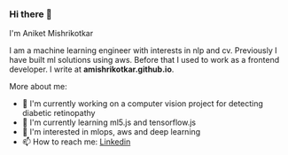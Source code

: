 ### Hi there 👋

I'm Aniket Mishrikotkar

I am a machine learning engineer with interests in nlp and cv. Previously I have built ml solutions using aws. Before that I used to work as a frontend developer. I write at **amishrikotkar.github.io**.

More about me:

- 🔭 I'm currently working on a computer vision project for detecting diabetic retinopathy
- 🌱 I'm currently learning ml5.js and tensorflow.js
- 💬 I'm interested in mlops, aws and deep learning
- 📫 How to reach me: [Linkedin](www.linkedin.com/in/amishrikotkar)
